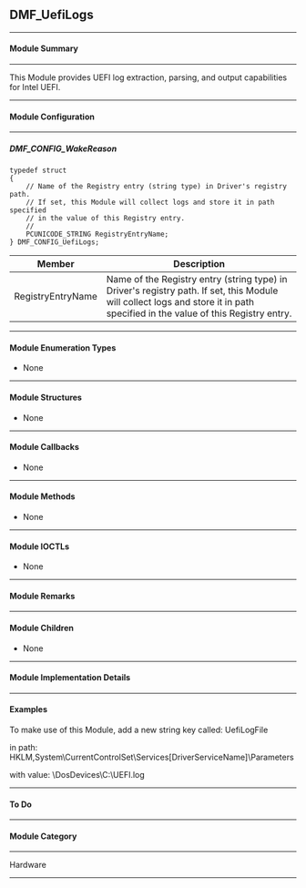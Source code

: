 ## DMF_UefiLogs

-----------------------------------------------------------------------------------------------------------------------------------

#### Module Summary

-----------------------------------------------------------------------------------------------------------------------------------

This Module provides UEFI log extraction, parsing, and output capabilities for Intel UEFI.

-----------------------------------------------------------------------------------------------------------------------------------

#### Module Configuration
-----------------------------------------------------------------------------------------------------------------------------------
##### DMF_CONFIG_WakeReason

````
typedef struct
{
    // Name of the Registry entry (string type) in Driver's registry path.
    // If set, this Module will collect logs and store it in path specified
    // in the value of this Registry entry.
    //
    PCUNICODE_STRING RegistryEntryName;
} DMF_CONFIG_UefiLogs;

````
Member | Description
----|----
RegistryEntryName | Name of the Registry entry (string type) in Driver's registry path. If set, this Module will collect logs and store it in path specified in the value of this Registry entry.

-----------------------------------------------------------------------------------------------------------------------------------

#### Module Enumeration Types

* None

-----------------------------------------------------------------------------------------------------------------------------------

#### Module Structures

* None

-----------------------------------------------------------------------------------------------------------------------------------

#### Module Callbacks

* None

-----------------------------------------------------------------------------------------------------------------------------------

#### Module Methods

* None

-----------------------------------------------------------------------------------------------------------------------------------

#### Module IOCTLs

* None

-----------------------------------------------------------------------------------------------------------------------------------

#### Module Remarks

-----------------------------------------------------------------------------------------------------------------------------------

#### Module Children

* None

-----------------------------------------------------------------------------------------------------------------------------------

#### Module Implementation Details

-----------------------------------------------------------------------------------------------------------------------------------

#### Examples
To make use of this Module, add a new string key called: UefiLogFile

in path: HKLM,System\CurrentControlSet\Services\[DriverServiceName]\Parameters

with value: \DosDevices\C:\UEFI.log

-----------------------------------------------------------------------------------------------------------------------------------

#### To Do

-----------------------------------------------------------------------------------------------------------------------------------

#### Module Category

-----------------------------------------------------------------------------------------------------------------------------------

Hardware

-----------------------------------------------------------------------------------------------------------------------------------

